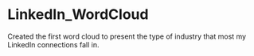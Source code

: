 # LinkedIn_WordCloud
Created the first word cloud to present the type of industry that most my LinkedIn connections fall in. 
